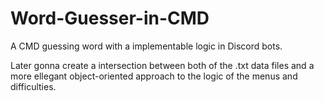 # Word-Guesser-in-CMD
A CMD guessing word with a implementable logic in Discord bots.

Later gonna create a intersection between both of the .txt data files 
and a more ellegant object-oriented approach to the logic of the menus and difficulties. 
